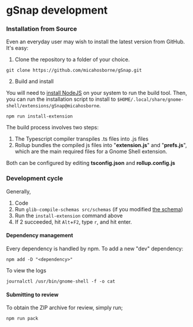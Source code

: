 # gSnap development

### Installation from Source

Even an everyday user may wish to install the latest version from GitHub. It's
easy:

1. Clone the repository to a folder of your choice.

```shell
git clone https://github.com/micahosborne/gSnap.git
```

2. Build and install

You will need to [install NodeJS](https://nodejs.org) on your
system to run the build tool. Then, you can run the installation script to
install to `$HOME/.local/share/gnome-shell/extensions/gSnap@micahosborne`.

```shell
npm run install-extension
```

The build process involves two steps:
1. The Typescript compiler transpiles .ts files into .js files
2. Rollup bundles the compiled js files into "**extension.js**" and "**prefs.js**", which are the main required files for a Gnome Shell extension.

Both can be configured by editing **tsconfig.json** and **rollup.config.js**

### Development cycle

Generally, 

1. Code
2. Run `glib-compile-schemas src/schemas` (if you modified [the schema](/src/schemas/org.gnome.shell.extensions.gsnap.gschema.xml))
3. Run the `install-extension` command above
4. If 2 succeeded, hit `Alt`+`F2`, type `r`, and hit enter.

#### Dependency management

Every dependency is handled by npm. To add a new "dev" dependency:

```shell
npm add -D "<dependency>"
```
To view the logs
```shell
journalctl /usr/bin/gnome-shell -f -o cat
```


#### Submitting to review
To obtain the ZIP archive for review, simply run;

```shell
npm run pack
```